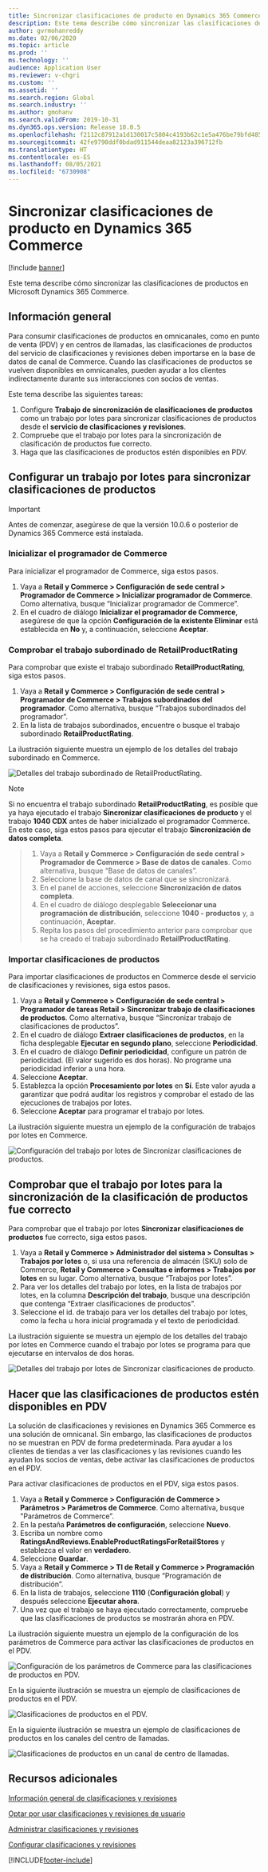 ```yaml
---
title: Sincronizar clasificaciones de producto en Dynamics 365 Commerce
description: Este tema describe cómo sincronizar las clasificaciones de productos en Microsoft Dynamics 365 Commerce.
author: gvrmohanreddy
ms.date: 02/06/2020
ms.topic: article
ms.prod: ''
ms.technology: ''
audience: Application User
ms.reviewer: v-chgri
ms.custom: ''
ms.assetid: ''
ms.search.region: Global
ms.search.industry: ''
ms.author: gmohanv
ms.search.validFrom: 2019-10-31
ms.dyn365.ops.version: Release 10.0.5
ms.openlocfilehash: f2112c87912a1d130017c5804c4193b62c1e5a476be79bfd485640ec98b42f77
ms.sourcegitcommit: 42fe9790ddf0bdad911544deaa82123a396712fb
ms.translationtype: HT
ms.contentlocale: es-ES
ms.lasthandoff: 08/05/2021
ms.locfileid: "6730908"
---
```

# <a name="sync-product-ratings-in-dynamics-365-commerce"></a>Sincronizar clasificaciones de producto en Dynamics 365 Commerce

[!include [banner](includes/banner.md)]

Este tema describe cómo sincronizar las clasificaciones de productos en Microsoft Dynamics 365 Commerce.

## <a name="overview"></a>Información general

Para consumir clasificaciones de productos en omnicanales, como en punto de venta (PDV) y en centros de llamadas, las clasificaciones de productos del servicio de clasificaciones y revisiones deben importarse en la base de datos de canal de Commerce. Cuando las clasificaciones de productos se vuelven disponibles en omnicanales, pueden ayudar a los clientes indirectamente durante sus interacciones con socios de ventas.

Este tema describe las siguientes tareas:

1. Configure **Trabajo de sincronización de clasificaciones de productos** como un trabajo por lotes para sincronizar clasificaciones de productos desde el **servicio de clasificaciones y revisiones**.
1. Compruebe que el trabajo por lotes para la sincronización de clasificación de productos fue correcto.
1. Haga que las clasificaciones de productos estén disponibles en PDV.

## <a name="configure-a-batch-job-to-synchronize-product-ratings"></a>Configurar un trabajo por lotes para sincronizar clasificaciones de productos

> [!IMPORTANT]
> Antes de comenzar, asegúrese de que la versión 10.0.6 o posterior de Dynamics 365 Commerce está instalada.

### <a name="initialize-the-commerce-scheduler"></a>Inicializar el programador de Commerce

Para inicializar el programador de Commerce, siga estos pasos.

1. Vaya a **Retail y Commerce \> Configuración de sede central \> Programador de Commerce \> Inicializar programador de Commerce**. Como alternativa, busque “Inicializar programador de Commerce”.
1. En el cuadro de diálogo **Inicializar el programador de Commerce**, asegúrese de que la opción **Configuración de la existente Eliminar** está establecida en **No** y, a continuación, seleccione **Aceptar**.

### <a name="verify-the-retailproductrating-subjob"></a>Comprobar el trabajo subordinado de RetailProductRating

Para comprobar que existe el trabajo subordinado **RetailProductRating**, siga estos pasos.

1. Vaya a **Retail y Commerce \> Configuración de sede central \> Programador de Commerce \> Trabajos subordinados del programador**. Como alternativa, busque “Trabajos subordinados del programador”.
1. En la lista de trabajos subordinados, encuentre o busque el trabajo subordinado **RetailProductRating**.

La ilustración siguiente muestra un ejemplo de los detalles del trabajo subordinado en Commerce.

![Detalles del trabajo subordinado de RetailProductRating.](media/rnr-hq-ratings-sub-job.png)

> [!NOTE]
> Si no encuentra el trabajo subordinado **RetailProductRating**, es posible que ya haya ejecutado el trabajo **Sincronizar clasificaciones de producto** y el trabajo **1040 CDX** antes de haber inicializado el programador Commerce. En este caso, siga estos pasos para ejecutar el trabajo **Sincronización de datos completa**.

> 1. Vaya a **Retail y Commerce \> Configuración de sede central \> Programador de Commerce \> Base de datos de canales**. Como alternativa, busque “Base de datos de canales”.
> 1. Seleccione la base de datos de canal que se sincronizará.
> 1. En el panel de acciones, seleccione **Sincronización de datos completa**.
> 1. En el cuadro de diálogo desplegable **Seleccionar una programación de distribución**, seleccione **1040 - productos** y, a continuación, **Aceptar**.
> 1. Repita los pasos del procedimiento anterior para comprobar que se ha creado el trabajo subordinado **RetailProductRating**.

### <a name="import-product-ratings"></a>Importar clasificaciones de productos

Para importar clasificaciones de productos en Commerce desde el servicio de clasificaciones y revisiones, siga estos pasos.

1. Vaya a **Retail y Commerce \> Configuración de sede central \> Programador de tareas Retail \> Sincronizar trabajo de clasificaciones de productos**. Como alternativa, busque “Sincronizar trabajo de clasificaciones de productos”.
1. En el cuadro de diálogo **Extraer clasificaciones de productos**, en la ficha desplegable **Ejecutar en segundo plano**, seleccione **Periodicidad**.
1. En el cuadro de diálogo **Definir periodicidad**, configure un patrón de periodicidad. (El valor sugerido es dos horas). No programe una periodicidad inferior a una hora.
1. Seleccione **Aceptar**.
1. Establezca la opción **Procesamiento por lotes** en **Sí**. Este valor ayuda a garantizar que podrá auditar los registros y comprobar el estado de las ejecuciones de trabajos por lotes.
1. Seleccione **Aceptar** para programar el trabajo por lotes.

La ilustración siguiente muestra un ejemplo de la configuración de trabajos por lotes en Commerce.

![Configuración del trabajo por lotes de Sincronizar clasificaciones de productos.](media/rnr-hq-batchjob-recurrence.png)

## <a name="verify-that-the-batch-job-for-product-rating-synchronization-was-successful"></a>Comprobar que el trabajo por lotes para la sincronización de la clasificación de productos fue correcto

Para comprobar que el trabajo por lotes **Sincronizar clasificaciones de productos** fue correcto, siga estos pasos.

1. Vaya a **Retail y Commerce \> Administrador del sistema \> Consultas \> Trabajos por lotes** o, si usa una referencia de almacén (SKU) solo de Commerce, **Retail y Commerce \> Consultas e informes \> Trabajos por lotes** en su lugar. Como alternativa, busque “Trabajos por lotes”.
1. Para ver los detalles del trabajo por lotes, en la lista de trabajos por lotes, en la columna **Descripción del trabajo**, busque una descripción que contenga “Extraer clasificaciones de productos”.
1. Seleccione el id. de trabajo para ver los detalles del trabajo por lotes, como la fecha u hora inicial programada y el texto de periodicidad.

La ilustración siguiente se muestra un ejemplo de los detalles del trabajo por lotes en Commerce cuando el trabajo por lotes se programa para que ejecutarse en intervalos de dos horas.

![Detalles del trabajo por lotes de Sincronizar clasificaciones de producto.](media/rnr-hq-batchjob-status-checking.png)

## <a name="make-product-ratings-available-at-the-pos"></a>Hacer que las clasificaciones de productos estén disponibles en PDV

La solución de clasificaciones y revisiones en Dynamics 365 Commerce es una solución de omnicanal. Sin embargo, las clasificaciones de productos no se muestran en PDV de forma predeterminada. Para ayudar a los clientes de tiendas a ver las clasificaciones y las revisiones cuando les ayudan los socios de ventas, debe activar las clasificaciones de productos en el PDV.

Para activar clasificaciones de productos en el PDV, siga estos pasos.

1. Vaya a **Retail y Commerce \> Configuración de Commerce \> Parámetros \> Parámetros de Commerce**. Como alternativa, busque "Parámetros de Commerce”.
1. En la pestaña **Parámetros de configuración**, seleccione **Nuevo**.
1. Escriba un nombre como **RatingsAndReviews.EnableProductRatingsForRetailStores** y establezca el valor en **verdadero**.
1. Seleccione **Guardar**.
1. Vaya a **Retail y Commerce \> TI de Retail y Commerce \> Programación de distribución**. Como alternativa, busque “Programación de distribución”.
1. En la lista de trabajos, seleccione **1110** (**Configuración global**) y después seleccione **Ejecutar ahora**.
1. Una vez que el trabajo se haya ejecutado correctamente, compruebe que las clasificaciones de productos se mostrarán ahora en PDV.

La ilustración siguiente muestra un ejemplo de la configuración de los parámetros de Commerce para activar las clasificaciones de productos en el PDV.

![Configuración de los parámetros de Commerce para las clasificaciones de productos en PDV.](media/rnr-hq-enable-ratings-in-pos.png)

En la siguiente ilustración se muestra un ejemplo de clasificaciones de productos en el PDV.

![Clasificaciones de productos en el PDV.](media/rnr-pos-catalog-ratings.png)

En la siguiente ilustración se muestra un ejemplo de clasificaciones de productos en los canales del centro de llamadas.

![Clasificaciones de productos en un canal de centro de llamadas.](media/rnr-call-center-ratings.png)

## <a name="additional-resources"></a>Recursos adicionales

[Información general de clasificaciones y revisiones](ratings-reviews-overview.md)

[Optar por usar clasificaciones y revisiones de usuario](opt-in-ratings-reviews.md)

[Administrar clasificaciones y revisiones](manage-reviews.md)

[Configurar clasificaciones y revisiones](configure-ratings-reviews.md)


[!INCLUDE[footer-include](../includes/footer-banner.md)]